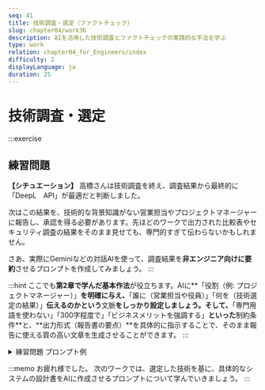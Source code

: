 ```yaml
---
seq: 41
title: 技術調査・選定（ファクトチェック）
slug: chapter04/work36
description: AIを活用した技術調査とファクトチェックの実践的な手法を学ぶ
type: work
relation: chapter04_for_Engineers/index
difficulty: 2
displayLanguage: ja
duration: 25
---
```

# 技術調査・選定

:::exercise
## 練習問題

**【シチュエーション】**
高橋さんは技術調査を終え、調査結果から最終的に「DeepL　API」が最適だと判断しました。

次はこの結果を、技術的な背景知識がない営業担当やプロジェクトマネージャーに報告し、承認を得る必要があります。先ほどのワークで出力された比較表やセキュリティ調査の結果をそのまま見せても、専門的すぎて伝わらないかもしれません。

さあ、実際にGeminiなどの対話AIを使って、調査結果を**非エンジニア向けに要約**させるプロンプトを作成してみましょう。
:::

:::hint
ここでも**第2章で学んだ基本作法**が役立ちます。AIに**「役割（例: プロジェクトマネージャー）」**を明確に与え、**「誰に（営業担当や役員）」「何を（技術選定の結果）」**伝えるのかという**文脈**をしっかり設定しましょう。そして、**「専門用語を使わない」「300字程度で」「ビジネスメリットを強調する」**といった**制約条件**と、**出力形式（報告書の要点）**を具体的に指示することで、そのまま報告に使える質の高い文章を生成させることができます。
:::

<details>
<summary>練習問題 プロンプト例</summary>

```markdown
あなたは、ITプロジェクトのプロジェクトマネージャーです。
「リアルタイム翻訳機能」の技術選定が完了し、その結果を営業担当に報告する必要があります。

# 要件定義
- 日本語と英語の双方向翻訳が必須
- APIでの利用が可能
- 商用利用可能
- 月間100万文字程度の処理を想定

# 報告のゴール
- なぜDeepL APIが最適なのか、その選定理由を数字を交えて明確に伝える。
- 導入による顧客満足度の向上や、開発コストを抑えられる点をアピールする。
- 以下の調査結果を基に、技術的な専門用語は噛み砕きながら、ビジネス上のメリットが伝わるように報告書の要点をまとめる

#　調査結果
{先ほどの2つのワークの検索結果をここにコピペします}

```

### AI回答出力例

```markdown
## リアルタイム翻訳機能の技術選定結果報告

### 1. はじめに：なぜ「リアルタイム翻訳機能」が必要か？

本プロジェクトで開発する新機能「リアルタイム翻訳」は、海外のお客様とのコミュニケーションを円滑にし、**顧客満足度を飛躍的に向上させる**ための重要な機能です。また、グローバル市場における当社の競争力を強化する上で不可欠な投資であると考えています。

### 2. 技術選定の結論：DeepL APIが最適解

様々な翻訳APIを比較検討した結果、**DeepL API**が当社の要件に最も合致し、ビジネス上のメリットが最大化できると判断いたしました。

### 3. DeepL APIを選定した３つの理由

#### ① 圧倒的な翻訳精度がもたらす「顧客満足度の向上」

DeepLは、他の翻訳エンジンと比較して**翻訳精度が極めて高い**と評価されています。これは、お客様がより自然で正確な翻訳結果を得られることを意味し、サービスの品質向上、ひいては**顧客満足度の向上に直結**します。

#### ② 高度なセキュリティによる「信頼の獲得」

お客様とのやり取りには機密情報が含まれる可能性があります。DeepL APIは、Proプラン以上で以下の点を保証しており、お客様のデータを安全に取り扱えます。

* **送信したテキストを保存しない**：翻訳のための一時的な保持を除き、テキストデータは永続的に保存されません。
* **AI学習に利用しない**：お客様のデータがDeepLのAI学習に利用されることは一切なく、機密性が保護されます。
* **通信の暗号化**：最新の暗号化技術（TLS）により、通信中のデータを安全に保護します。

これにより、お客様は安心して当社のサービスを利用でき、**企業としての信頼性向上**にも繋がります。

#### ③ 優れたコストパフォーマンスによる「開発コストの抑制」

月間100万文字の翻訳を想定した場合の主要なAPIの料金を比較したところ、DeepL APIは非常に高いコストパフォーマンスを誇ります。

| APIサービス | 月額料金（100万文字あたり） |
| :--- | :--- |
| **DeepL API (Pro)** | **約2,750円** |
| Google Cloud Translation API | 約2,200円 |
| Microsoft Translator Text API | 約1,100円 |

*※料金は2025年10月時点での概算です。*

Microsoft Translator Text APIが最も安価ですが、DeepL APIは翻訳精度の高さを考慮すると、**投資対効果（ROI）が最も高い**と言えます。高品質な翻訳機能を低コストで導入できるため、**開発コスト全体の抑制**に貢献します。

### 4. 導入によるビジネス上のメリット

* **顧客満足度の向上**：高品質な翻訳により、海外顧客との円滑なコミュニケーションを実現し、顧客ロイヤリティを高めます。
* **開発コストの最適化**：高機能なAPIを妥当な価格で利用することで、効率的な開発とコスト削減を両立します。
* **グローバルな事業展開の加速**：言語の壁を取り払うことで、海外市場への進出を力強く後押しします。

### 5. 想定されるリスクと対策

* **例外的なデータ保持**：システム障害発生時など、デバッグ目的で最大72時間データが保持される可能性があります。
    * **対策**：契約時に、データ保持に関する例外規定の範囲を最小限に留めるよう交渉します。
* **APIキーの厳格な管理**：不正利用を防ぐため、APIキーの管理体制を構築する必要があります。
    * **対策**：開発環境と本番環境でAPIキーを分離し、アクセス権限を最小化します。

### 6. まとめ

以上の点から、リアルタイム翻訳機能には**DeepL API**が最適であると結論付けます。圧倒的な翻訳精度、高度なセキュリティ、そして優れたコストパフォーマンスを兼ね備えたDeepL APIを導入することで、顧客満足度を向上させ、当社のビジネス成長を加速できると確信しております。速やかな導入に向けて、ご承認いただけますようお願い申し上げます。
```
</details>

:::memo
お疲れ様でした。
次のワークでは、選定した技術を基に、具体的なシステムの設計書をAIに作成させるプロンプトについて学んでいきましょう。
:::
